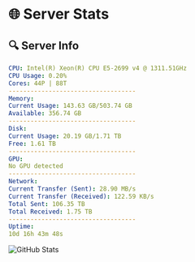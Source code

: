 # 🌐 Server Stats
## 🔍 Server Info
```yaml
CPU: Intel(R) Xeon(R) CPU E5-2699 v4 @ 1311.51GHz
CPU Usage: 0.20%
Cores: 44P | 88T
-----------------------------------
Memory:
Current Usage: 143.63 GB/503.74 GB
Available: 356.74 GB
-----------------------------------
Disk:
Current Usage: 20.19 GB/1.71 TB
Free: 1.61 TB
-----------------------------------
GPU:
No GPU detected
-----------------------------------
Network:
Current Transfer (Sent): 28.90 MB/s
Current Transfer (Received): 122.59 KB/s
Total Sent: 106.35 TB
Total Received: 1.75 TB
-----------------------------------
Uptime:
10d 16h 43m 48s
```
![GitHub Stats](https://img.shields.io/badge/Updated-2025-02-18_15:27:06-blue)